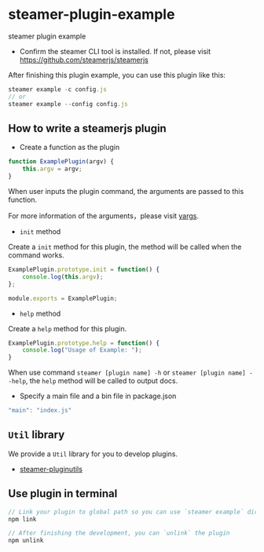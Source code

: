 # steamer-plugin-example

steamer plugin example

* Confirm the steamer CLI tool is installed. If not, please visit https://github.com/steamerjs/steamerjs

After finishing this plugin example, you can use this plugin like this:

```javascript
steamer example -c config.js
// or
steamer example --config config.js
```


## How to write a steamerjs plugin

* Create a function as the plugin

```javascript
function ExamplePlugin(argv) {
	this.argv = argv;
}
```
When user inputs the plugin command, the arguments are passed to this function.

For more information of the arguments，please visit [yargs](https://github.com/yargs/yargs).

* `init` method

Create a `init` method for this plugin, the method will be called when the command works.

```javascript
ExamplePlugin.prototype.init = function() {
	console.log(this.argv);
};

module.exports = ExamplePlugin;
```


* `help` method

Create a `help` method for this plugin.

```javascript
ExamplePlugin.prototype.help = function() {
	console.log("Usage of Example: ");
}
```

When use command `steamer [plugin name] -h` or `steamer [plugin name] --help`, the `help` method will be called to output docs.

* Specify a main file and a bin file in package.json

```javascript
"main": "index.js"
```

## `Util` library

We provide a `Util` library for you to develop plugins. 

* [steamer-pluginutils](https://github.com/SteamerTeam/steamer-pluginutils)


## Use plugin in terminal

```javascript
// Link your plugin to global path so you can use `steamer example` directly
npm link

// After finishing the development, you can `unlink` the plugin
npm unlink

```
